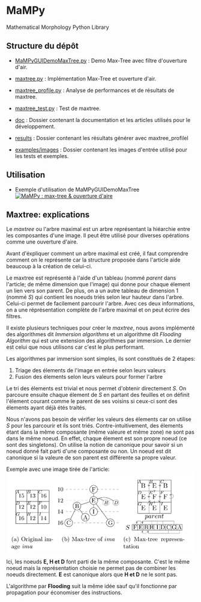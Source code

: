 # MaMPy
Mathematical Morphology Python Library

## Structure du dépôt

* [MaMPyGUIDemoMaxTree.py](MaMPyGUIDemoMaxTree.py) : Demo Max-Tree avec filtre d'ouverture d'air.
* [maxtree.py](maxtree.py) : Implémentation Max-Tree et ouverture d'air.
* [maxtree_profile.py](maxtree_profile.py) : Analyse de performances et de résultats de maxtree.
* [maxtree_test.py](maxtree_test.py) : Test de maxtree.

* [doc](doc) : Dossier contenant la documentation et les articles utilisés pour le développement.
* [results](results) : Dossier contenant les résultats générer avec maxtree_profilel
* [examples/images](examples/images) : Dossier contenant les images d'entrée utilisé pour les tests et exemples.


## Utilisation

* Exemple d'utilisation de MaMPyGUIDemoMaxTree  
[![MaMPy : max-tree & ouverture d'aire](https://img.youtube.com/vi/4NmaUEBlBkI/0.jpg)](https://youtu.be/4NmaUEBlBkI)

## Maxtree: explications

Le *maxtree* ou l'arbre maximal est un arbre représentant la hiéarchie entre les composantes d'une image. Il peut être
utilisé pour diverses opérations comme une ouverture d'aire.

Avant d'éxpliquer comment un arbre maximal est créé, il faut comprendre comment on le représente car la structure 
proposée dans l'article aide beaucoup à la création de celui-ci.

Le maxtree est représenté à l'aide d'un tableau (nommé *parent* dans l'article; de même dimension que l'image) qui 
donne pour chaque élement un lien vers son parent.
De plus, on a un autre tableau de dimension 1 (nommé *S*) qui contient les noeuds triés selon leur hauteur dans l'arbre. 
Celui-ci permet de facilement parcourir l'arbre.
Avec ces deux informations, on a une réprésentation complète de l'arbre maximal et on peut écrire des filtres.

Il existe plusieurs techniques pour créer le *maxtree*, nous avons implémenté des algorithmes dit *Immersion algorithms* 
et un algorithme dit *Flooding Algorithm* qui est une extension des algorithmes par immersion. 
Le dernier est celui que nous utilisons car c'est le plus performant.

Les algorithmes par immersion sont simples, ils sont constitués de 2 étapes:
1. Triage des élements de l'image en entrée selon leurs valeurs
2. Fusion des élements selon leurs valeurs pour former l'arbre

Le tri des élements est trivial et nous permet d'obtenir directement *S*. On parcoure ensuite chaque élement de *S* en 
partant des feuilles et on définit l'élement courant comme le parent de ses voisins si ceux-ci sont des élements ayant déjà étés traités.

Nous n'avons pas besoin de vérifier les valeurs des élements car on utilise *S* pour les parcourir et ils sont triés.
Contre-intuitivement, des élements étant dans la même composante (même valeure et même zone) ne sont pas dans le même noeud.
En effet, chaque élement est son propre noeud (ce sont des singletons). On utilise la notion de canonique pour savoir si un noeud donné fait parti 
d'une composante ou non. Un noeud est dit canonique si la valeure de son parent est différente sa propre valeur.

Exemple avec une image tirée de l'article:
![](doc/maxtree_representation.png)

Ici, les noeuds **E, H et D** font parti de la même composante. C'est le même noeud mais la représentation choisie ne 
permet pas de combiner les noeuds directement. **E** est canonique alors que **H et D** ne le sont pas.

L'algorithme par **Flooding** suit la même idée sauf qu'il fonctionne par propagation pour économiser des instructions. 

